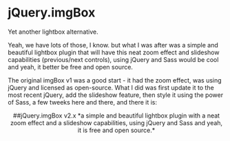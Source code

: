jQuery.imgBox
=============

Yet another lightbox alternative.

Yeah, we have lots of those, I know. but what I was after was a simple and beautiful lightbox plugin that will have this neat zoom effect and slideshow capabilities (previous/next controls), using jQuery and Sass would be cool and yeah, it better be free and open source.

The original imgBox v1 was a good start - it had the zoom effect, was using jQuery and licensed as open-source.
What I did was first update it to the most recent jQuery, add the slideshow feature, then style it using the power of Sass, a few tweeks here and there, and there it is:
<p align="center">
##jQuery.imgBox v2.x
*a simple and beautiful lightbox plugin with a neat zoom effect and a slideshow capabilities, using jQuery and Sass and yeah, it is free and open source.*
</p>
